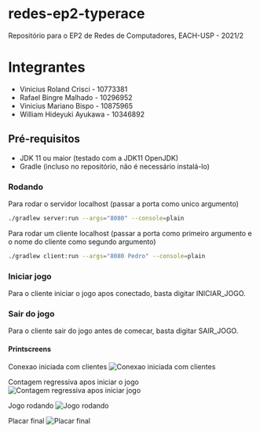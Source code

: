 # redes-ep2-typerace
Repositório para o EP2 de Redes de Computadores, EACH-USP - 2021/2

# Integrantes
* Vinicius Roland Crisci - 10773381
* Rafael Bingre Malhado - 10296952
* Vinicius Mariano Bispo - 10875965
* William Hideyuki Ayukawa - 10346892

## Pré-requisitos
* JDK 11 ou maior (testado com a JDK11 OpenJDK)
* Gradle (incluso no repositório, não é necessário instalá-lo)

### Rodando
Para rodar o servidor localhost (passar a porta como unico argumento)
```sh
./gradlew server:run --args="8080" --console=plain
```

Para rodar um cliente localhost (passar a porta como primeiro argumento e o nome do cliente como segundo argumento)
```sh
./gradlew client:run --args="8080 Pedro" --console=plain
```

### Iniciar jogo
Para o cliente iniciar o jogo apos conectado, basta digitar INICIAR_JOGO.

### Sair do jogo
Para o cliente sair do jogo antes de comecar, basta digitar SAIR_JOGO.

#### Printscreens

Conexao iniciada com clientes
![Conexao iniciada com clientes](https://i.postimg.cc/HsPZcm9H/conexao-iniciada.png)

Contagem regressiva apos iniciar o jogo
![Contagem regressiva apos iniciar jogo](https://i.postimg.cc/kg0TsyHp/contagem-regressiva.png)

Jogo rodando
![Jogo rodando](https://i.postimg.cc/nhjdqW3m/jogo-rodando.png)

Placar final
![Placar final](https://i.postimg.cc/wBD0Gm8T/placar-final.png)